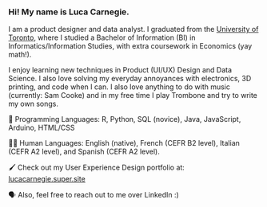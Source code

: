 ### Hi! My name is Luca Carnegie. 

I am a product designer and data analyst. I graduated from the [University of Toronto](https://www.utoronto.ca/), where I studied a Bachelor of Information (BI) in Informatics/Information Studies, with extra coursework in Economics (yay math!).

I enjoy learning new techniques in Product (UI/UX) Design and Data Science. I also love solving my everyday annoyances with electronics, 3D printing, and code when I can. I also love anything to do with music (currently: Sam Cooke) and in my free time I play Trombone and try to write my own songs. 

💾 Programming Languages: R, Python, SQL (novice), Java, JavaScript, Arduino, HTML/CSS

🧑🏻 Human Languages: English (native), French (CEFR B2 level), Italian (CEFR A2 level), and Spanish (CEFR A2 level). 

🖌️ Check out my User Experience Design portfolio at: [lucacarnegie.super.site](https://lucacarnegie.super.site/)

🗣️ Also, feel free to reach out to me over LinkedIn :)

